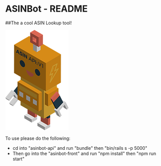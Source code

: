 # ASINBot - README

##The a cool ASIN Lookup tool!

![ASINBot](asinbot_readme.png)

To use please do the following:
* cd into "asinbot-api" and run "bundle" then "bin/rails s -p 5000"
* Then go into the "asinbot-front" and run "npm install" then "npm run start"
